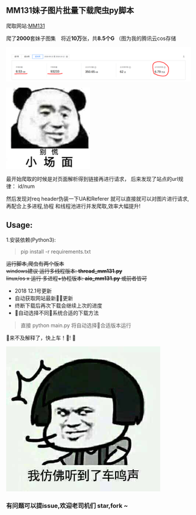 ## MM131妹子图片批量下载爬虫py脚本

爬取网站:[MM131](http://mm131.com)

爬了**2000**套妹子图集　将近**10万**张，共**8.5个G**  （图为我的腾讯云cos存储

![](images/mm131_number.png)

![](images/biehuang1.jpeg)

最开始爬取的时候是对页面解析得到链接再进行请求，
后来发现了站点的url规律：
id/num

然后发现对req header伪装一下UA和Referer 就可以直接就可以对图片进行请求,
再配合上多进程,协程 和线程池进行并发爬取,效率大幅提升!

## Usage:
1.安装依赖(Python3):
> pip install -r requirements.txt

~~运行脚本,爬虫有两个版本~~<br>
~~windows建议 运行多线程版本: **thread_mm131.py**~~<br>
~~linux/os x 运行 多进程+协程版本: **aio_mm131.py** 或前者皆可~~

- 2018 12.1号更新 <br>
- 自动获取网站最新更新
- 终断下载后再次下载会继续上次的进度
- 自动选择不同系统合适的下载方法
> 直接 python main.py  将自动选择合适版本运行  

来不及解释了，快上车！!


![](images/www.jpg)


### 有问题可以提issue,欢迎老司机们 star,fork ~